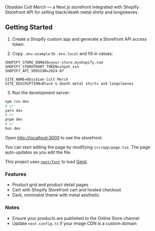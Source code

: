 Obsidian Cult Merch — a Next.js storefront integrated with Shopify Storefront API for selling black/death metal shirts and longsleeves.

<!-- Updated for Vercel deployment -->

## Getting Started

1) Create a Shopify custom app and generate a Storefront API access token.

2) Copy `.env.example` to `.env.local` and fill in values:

```
SHOPIFY_STORE_DOMAIN=your-store.myshopify.com
SHOPIFY_STOREFRONT_TOKEN=shpat_xxx
SHOPIFY_API_VERSION=2024-07

SITE_NAME=Obsidian Cult Merch
SITE_DESCRIPTION=Black & death metal shirts and longsleeves
```

3) Run the development server:

```bash
npm run dev
# or
yarn dev
# or
pnpm dev
# or
bun dev
```

Open [http://localhost:3000](http://localhost:3000) to see the storefront.

You can start editing the page by modifying `src/app/page.tsx`. The page auto-updates as you edit the file.

This project uses [`next/font`](https://nextjs.org/docs/app/building-your-application/optimizing/fonts) to load [Geist](https://vercel.com/font).

### Features

- Product grid and product detail pages
- Cart with Shopify Storefront cart and hosted checkout
- Dark, minimalist theme with metal aesthetic

### Notes

- Ensure your products are published to the Online Store channel
- Update `next.config.ts` if your image CDN is a custom domain
